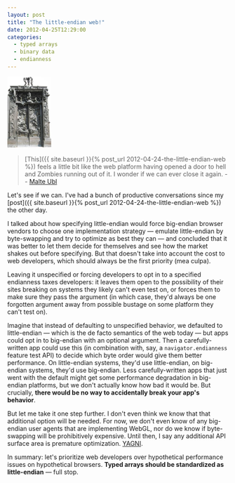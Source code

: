 ```yaml
---
layout: post
title: "The little-endian web!"
date: 2012-04-25T12:29:00
categories:
  - typed arrays
  - binary data
  - endianness
---
```


<a href="http://en.wikipedia.org/wiki/The_Gates_of_Hell"><img class="right" src="/assets/gates-of-hell.jpg" style="width: 100px; height: 163px;" /></a>

> [This]({{ site.baseurl }}{% post_url 2012-04-24-the-little-endian-web %}) feels a little bit like the web platform having opened a door to hell and Zombies running out of it. I wonder if we can ever close it again.
-- [Malte Ubl](https://plus.google.com/u/1/116910304844117268718/posts/9fdegEJkAtt)

Let's see if we can. I've had a bunch of productive conversations since my [post]({{ site.baseurl }}{% post_url 2012-04-24-the-little-endian-web %}) the other day.

<!--more-->

I talked about how specifying little-endian would force big-endian browser vendors to choose one implementation strategy — emulate little-endian by byte-swapping and try to optimize as best they can — and concluded that it was better to let them decide for themselves and see how the market shakes out before specifying. But that doesn't take into account the cost to web developers, which should always be the first priority (mea culpa).

Leaving it unspecified or forcing developers to opt in to a specified endianness taxes developers: it leaves them open to the possibility of their sites breaking on systems they likely can't even test on, or forces them to make sure they pass the argument (in which case, they'd always be one forgotten argument away from possible bustage on some platform they can't test on).

Imagine that instead of defaulting to unspecified behavior, we defaulted to little-endian — which is the de facto semantics of the web today — but apps could opt in to big-endian with an optional argument. Then a carefully-written app could use this (in combination with, say, a `navigator.endianness` feature test API) to decide which byte order would give them better performance. On little-endian systems, they'd use little-endian, on big-endian systems, they'd use big-endian. Less carefully-written apps that just went with the default might get some performance degradation in big-endian platforms, but we don't actually know how bad it would be. But crucially, **there would be no way to accidentally break your app's behavior**.

But let me take it one step further. I don't even think we know that that additional option will be needed. For now, we don't even know of any big-endian user agents that are implementing WebGL, nor do we know if byte-swapping will be prohibitively expensive. Until then, I say any additional API surface area is premature optimization. [YAGNI](http://en.wikipedia.org/wiki/You_ain%27t_gonna_need_it).

In summary: let's prioritize web developers over hypothetical performance issues on hypothetical browsers. **Typed arrays should be standardized as little-endian** — full stop.
